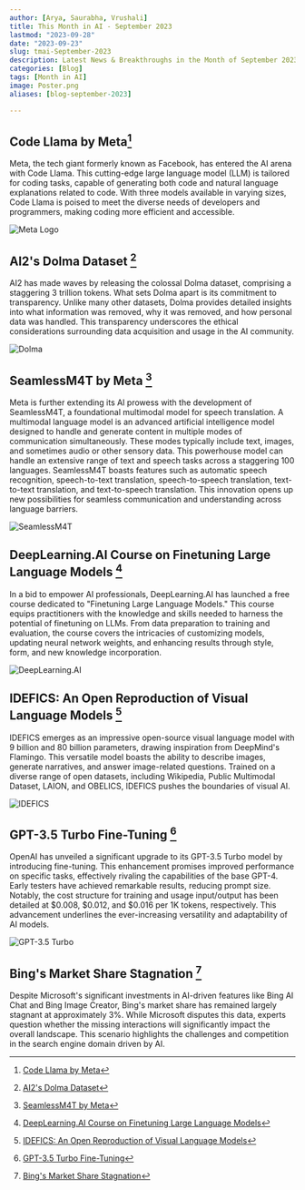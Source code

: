 ```yaml
---
author: [Arya, Saurabha, Vrushali]
title: This Month in AI - September 2023
lastmod: "2023-09-28"
date: "2023-09-23"
slug: tmai-September-2023
description: Latest News & Breakthroughs in the Month of September 2023 in AI.
categories: [Blog]
tags: [Month in AI]
image: Poster.png
aliases: [blog-september-2023]

---
```


## Code Llama by Meta[^1]
Meta, the tech giant formerly known as Facebook, has entered the AI arena with Code Llama. This cutting-edge large language model (LLM) is tailored for coding tasks, capable of generating both code and natural language explanations related to code. With three models available in varying sizes, Code Llama is poised to meet the diverse needs of developers and programmers, making coding more efficient and accessible.


![Meta Logo](Meta-Logo.png)


## AI2's Dolma Dataset [^2]
AI2 has made waves by releasing the colossal Dolma dataset, comprising a staggering 3 trillion tokens. What sets Dolma apart is its commitment to transparency. Unlike many other datasets, Dolma provides detailed insights into what information was removed, why it was removed, and how personal data was handled. This transparency underscores the ethical considerations surrounding data acquisition and usage in the AI community.


![Dolma](dolma.png)


## SeamlessM4T by Meta [^3]
Meta is further extending its AI prowess with the development of SeamlessM4T, a foundational multimodal model for speech translation. A multimodal language model is an advanced artificial intelligence model designed to handle and generate content in multiple modes of communication simultaneously. These modes typically include text, images, and sometimes audio or other sensory data.  This powerhouse model can handle an extensive range of text and speech tasks across a staggering 100 languages. SeamlessM4T boasts features such as automatic speech recognition, speech-to-text translation, speech-to-speech translation, text-to-text translation, and text-to-speech translation. This innovation opens up new possibilities for seamless communication and understanding across language barriers.


![SeamlessM4T](SeamlessM4t.png)


## DeepLearning.AI Course on Finetuning Large Language Models [^4]
In a bid to empower AI professionals, DeepLearning.AI has launched a free course dedicated to "Finetuning Large Language Models." This course equips practitioners with the knowledge and skills needed to harness the potential of finetuning on LLMs. From data preparation to training and evaluation, the course covers the intricacies of customizing models, updating neural network weights, and enhancing results through style, form, and new knowledge incorporation.

![DeepLearning.AI](deep.ai.png)


## IDEFICS: An Open Reproduction of Visual Language Models [^5]
IDEFICS emerges as an impressive open-source visual language model with 9 billion and 80 billion parameters, drawing inspiration from DeepMind's Flamingo. This versatile model boasts the ability to describe images, generate narratives, and answer image-related questions. Trained on a diverse range of open datasets, including Wikipedia, Public Multimodal Dataset, LAION, and OBELICS, IDEFICS pushes the boundaries of visual AI.

![IDEFICS](Idefics.png)


## GPT-3.5 Turbo Fine-Tuning [^6]
OpenAI has unveiled a significant upgrade to its GPT-3.5 Turbo model by introducing fine-tuning. This enhancement promises improved performance on specific tasks, effectively rivaling the capabilities of the base GPT-4. Early testers have achieved remarkable results, reducing prompt size. Notably, the cost structure for training and usage input/output has been detailed at $0.008, $0.012, and $0.016 per 1K tokens, respectively. This advancement underlines the ever-increasing versatility and adaptability of AI models.

![GPT-3.5 Turbo](gpt.png)


## Bing's Market Share Stagnation [^7]
Despite Microsoft's significant investments in AI-driven features like Bing AI Chat and Bing Image Creator, Bing's market share has remained largely stagnant at approximately 3%. While Microsoft disputes this data, experts question whether the missing interactions will significantly impact the overall landscape. This scenario highlights the challenges and competition in the search engine domain driven by AI.


[^1]: [Code Llama by Meta](https://ai.meta.com/blog/code-llama-large-language-model-coding/)

[^2]: [AI2's Dolma Dataset](https://techcrunch.com/2023/08/18/ai2-drops-biggest-open-dataset-yet-for-training-language-models/)

[^3]: [SeamlessM4T by Meta](https://ai.meta.com/blog/seamless-m4t/)

[^4]: [DeepLearning.AI Course on Finetuning Large Language Models](https://www.deeplearning.ai/short-courses/finetuning-large-language-models/)

[^5]: [IDEFICS: An Open Reproduction of Visual Language Models](https://huggingface.co/blog/idefics)

[^6]: [GPT-3.5 Turbo Fine-Tuning](https://openai.com/blog/gpt-3-5-turbo-fine-tuning-and-api-updates)

[^7]: [Bing's Market Share Stagnation](https://www.zdnet.com/article/bings-search-market-share-fails-to-budge-despite-ai-push/)